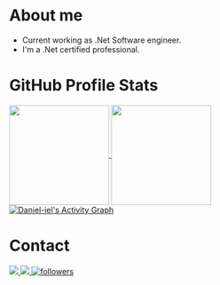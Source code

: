 <!--
**Daniel-iel/Daniel-iel** is a ✨ _special_ ✨ repository because its `README.md` (this file) appears on your GitHub profile.

Here are some ideas to get you started:

- 🔭 I’m currently working on ...
- 🌱 I’m currently learning ...
- 👯 I’m looking to collaborate on ...
- 🤔 I’m looking for help with ...
- 💬 Ask me about ...
- 📫 How to reach me: ...
- 😄 Pronouns: ...
- ⚡ Fun fact: ...
-->
# About me
- Current working as .Net Software engineer.
- I'm a .Net certified professional.

# GitHub Profile Stats
<a href="https://github.com/anuraghazra/github-readme-stats">
  <img height="180em" align="center" src="https://github-readme-stats.vercel.app/api?username=Daniel-iel&theme=nord&repo=github-readme-stats" />
</a>
<a href="https://github.com/anuraghazra/convoychat">
  <img height="180em" align="center" src="https://github-readme-stats.vercel.app/api/top-langs/?username=Daniel-iel&layout=compact&repo=convoychat&langs_count=8&theme=nord" />
</a>
<br />
<!-- https://github.com/ashutosh00710/github-readme-activity-graph -->
<a href="https://github.com/ashutosh00710/github-readme-activity-graph">
  <img align="center" alt="Daniel-iel's Activity Graph" src="https://activity-graph.herokuapp.com/graph?username=Daniel-iel&bg_color=2e3440&color=728da9&line=969ca7&point=FFFFFF&hide_border=false" />
</a>


# Contact
<div>
  <a href = "mailto:iel_182@hotmail.com">
    <img src="https://img.shields.io/badge/-Outlook-%23333?style=for-the-badge&logo=outlook&logoColor=white" target="_blank">
  </a>
  <a href="https://www.linkedin.com/in/daniel-oliveira-00689b9b/" target="_blank">
    <img src="https://img.shields.io/badge/-LinkedIn-%230077B5?style=for-the-badge&logo=linkedin&logoColor=white" target="_blank">
  </a>
  <a href="https://github.com/Daniel-iel">
    <img alt="followers" title="Follow me on Github" src="https://img.shields.io/github/followers/Daniel-iel?color=236ad3&labelColor=1155ba&style=for-the-badge&logo=github&label=Follow"/></a>
</div>
